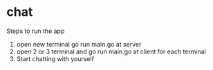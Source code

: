 # chat
Steps to run the app
1. open new terminal go run main.go at server
2. open 2 or 3 terminal and go run main.go at client for each terminal
3. Start chatting with yourself
